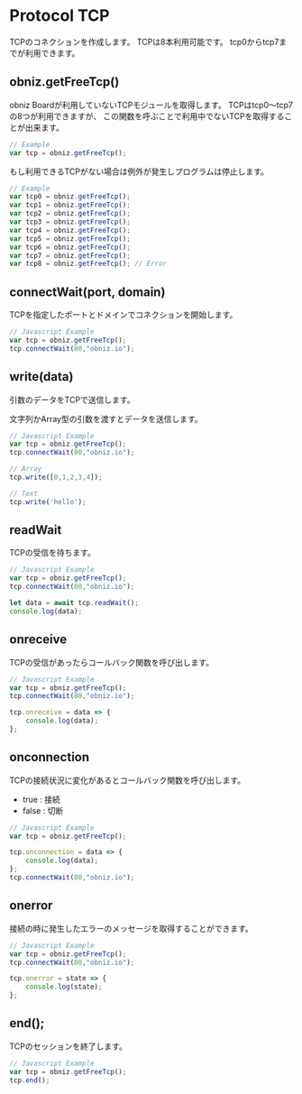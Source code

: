 # Protocol TCP
TCPのコネクションを作成します。
TCPは8本利用可能です。
tcp0からtcp7までが利用できます。

## obniz.getFreeTcp()
obniz Boardが利用していないTCPモジュールを取得します。
TCPはtcp0〜tcp7の8つが利用できますが、
この関数を呼ぶことで利用中でないTCPを取得することが出来ます。

```Javascript
// Example
var tcp = obniz.getFreeTcp();
```
もし利用できるTCPがない場合は例外が発生しプログラムは停止します。
```Javascript
// Example
var tcp0 = obniz.getFreeTcp();
var tcp1 = obniz.getFreeTcp();
var tcp2 = obniz.getFreeTcp();
var tcp3 = obniz.getFreeTcp();
var tcp4 = obniz.getFreeTcp();
var tcp5 = obniz.getFreeTcp();
var tcp6 = obniz.getFreeTcp();
var tcp7 = obniz.getFreeTcp();
var tcp8 = obniz.getFreeTcp(); // Error
```

## connectWait(port, domain)

TCPを指定したポートとドメインでコネクションを開始します。

```Javascript
// Javascript Example
var tcp = obniz.getFreeTcp();
tcp.connectWait(80,"obniz.io");
```

## write(data)

引数のデータをTCPで送信します。

文字列かArray型の引数を渡すとデータを送信します。

```Javascript
// Javascript Example
var tcp = obniz.getFreeTcp();
tcp.connectWait(80,"obniz.io");

// Array
tcp.write([0,1,2,3,4]);

// Text
tcp.write('hello');
```

## readWait

TCPの受信を待ちます。

```Javascript
// Javascript Example
var tcp = obniz.getFreeTcp();
tcp.connectWait(80,"obniz.io");

let data = await tcp.readWait();
console.log(data);
```

## onreceive

TCPの受信があったらコールバック関数を呼び出します。

```Javascript
// Javascript Example
var tcp = obniz.getFreeTcp();
tcp.connectWait(80,"obniz.io");

tcp.onreceive = data => {
    console.log(data);
};
```

## onconnection

TCPの接続状況に変化があるとコールバック関数を呼び出します。

- true : 接続
- false : 切断

```Javascript
// Javascript Example
var tcp = obniz.getFreeTcp();

tcp.onconnection = data => {
    console.log(data);
};
tcp.connectWait(80,"obniz.io");
```

## onerror

接続の時に発生したエラーのメッセージを取得することができます。

```Javascript
// Javascript Example
var tcp = obniz.getFreeTcp();
tcp.connectWait(80,"obniz.io");

tcp.onerror = state => {
    console.log(state);
};
```

## end();

TCPのセッションを終了します。

```Javascript
// Javascript Example
var tcp = obniz.getFreeTcp();
tcp.end();
```